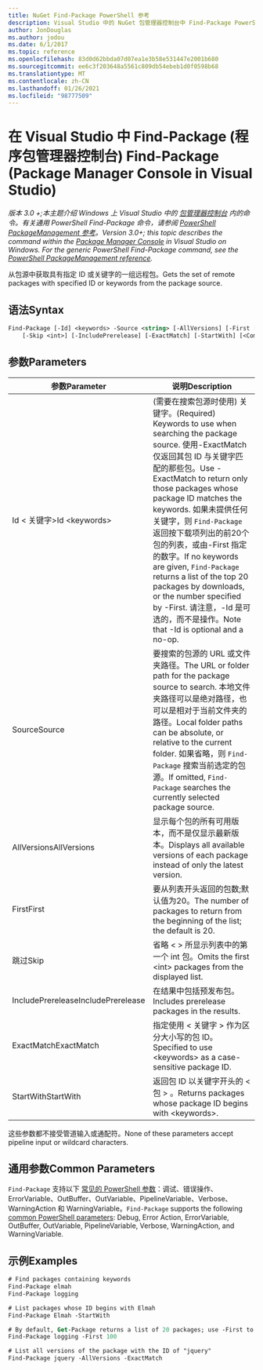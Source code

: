 ```yaml
---
title: NuGet Find-Package PowerShell 参考
description: Visual Studio 中的 NuGet 包管理器控制台中 Find-Package PowerShell 命令参考。
author: JonDouglas
ms.author: jodou
ms.date: 6/1/2017
ms.topic: reference
ms.openlocfilehash: 83d0d62bbda07d07ea1e3b58e531447e2001b680
ms.sourcegitcommit: ee6c3f203648a5561c809db54ebeb1d0f0598b68
ms.translationtype: MT
ms.contentlocale: zh-CN
ms.lasthandoff: 01/26/2021
ms.locfileid: "98777509"
---
```

# <a name="find-package-package-manager-console-in-visual-studio"></a><span data-ttu-id="fed36-103">在 Visual Studio 中 Find-Package (程序包管理器控制台) </span><span class="sxs-lookup"><span data-stu-id="fed36-103">Find-Package (Package Manager Console in Visual Studio)</span></span>

<span data-ttu-id="fed36-104">*版本 3.0 +;本主题介绍 Windows 上 Visual Studio 中的 [包管理器控制台](../../consume-packages/install-use-packages-powershell.md) 内的命令。有关通用 PowerShell Find-Package 命令，请参阅 [PowerShell PackageManagement 参考](/powershell/module/packagemanagement/?view=powershell-6)。*</span><span class="sxs-lookup"><span data-stu-id="fed36-104">*Version 3.0+; this topic describes the command within the [Package Manager Console](../../consume-packages/install-use-packages-powershell.md) in Visual Studio on Windows. For the generic PowerShell Find-Package command, see the [PowerShell PackageManagement reference](/powershell/module/packagemanagement/?view=powershell-6).*</span></span>

<span data-ttu-id="fed36-105">从包源中获取具有指定 ID 或关键字的一组远程包。</span><span class="sxs-lookup"><span data-stu-id="fed36-105">Gets the set of remote packages with specified ID or keywords from the package source.</span></span>

## <a name="syntax"></a><span data-ttu-id="fed36-106">语法</span><span class="sxs-lookup"><span data-stu-id="fed36-106">Syntax</span></span>

```ps
Find-Package [-Id] <keywords> -Source <string> [-AllVersions] [-First [<int>]]
    [-Skip <int>] [-IncludePrerelease] [-ExactMatch] [-StartWith] [<CommonParameters>]
```

## <a name="parameters"></a><span data-ttu-id="fed36-107">参数</span><span class="sxs-lookup"><span data-stu-id="fed36-107">Parameters</span></span>

| <span data-ttu-id="fed36-108">参数</span><span class="sxs-lookup"><span data-stu-id="fed36-108">Parameter</span></span> | <span data-ttu-id="fed36-109">说明</span><span class="sxs-lookup"><span data-stu-id="fed36-109">Description</span></span> |
| --- | --- |
| <span data-ttu-id="fed36-110">Id &lt; 关键字&gt;</span><span class="sxs-lookup"><span data-stu-id="fed36-110">Id &lt;keywords&gt;</span></span> | <span data-ttu-id="fed36-111"> (需要在搜索包源时使用) 关键字。</span><span class="sxs-lookup"><span data-stu-id="fed36-111">(Required) Keywords to use when searching the package source.</span></span> <span data-ttu-id="fed36-112">使用-ExactMatch 仅返回其包 ID 与关键字匹配的那些包。</span><span class="sxs-lookup"><span data-stu-id="fed36-112">Use -ExactMatch to return only those packages whose package ID matches the keywords.</span></span> <span data-ttu-id="fed36-113">如果未提供任何关键字，则 `Find-Package` 返回按下载项列出的前20个包的列表，或由-First 指定的数字。</span><span class="sxs-lookup"><span data-stu-id="fed36-113">If no keywords are given, `Find-Package` returns a list of the top 20 packages by downloads, or the number specified by -First.</span></span> <span data-ttu-id="fed36-114">请注意，-Id 是可选的，而不是操作。</span><span class="sxs-lookup"><span data-stu-id="fed36-114">Note that -Id is optional and a no-op.</span></span> |
| <span data-ttu-id="fed36-115">Source</span><span class="sxs-lookup"><span data-stu-id="fed36-115">Source</span></span> | <span data-ttu-id="fed36-116">要搜索的包源的 URL 或文件夹路径。</span><span class="sxs-lookup"><span data-stu-id="fed36-116">The URL or folder path for the package source to search.</span></span> <span data-ttu-id="fed36-117">本地文件夹路径可以是绝对路径，也可以是相对于当前文件夹的路径。</span><span class="sxs-lookup"><span data-stu-id="fed36-117">Local folder paths can be absolute, or relative to the current folder.</span></span> <span data-ttu-id="fed36-118">如果省略，则 `Find-Package` 搜索当前选定的包源。</span><span class="sxs-lookup"><span data-stu-id="fed36-118">If omitted, `Find-Package` searches the currently selected package source.</span></span> |
| <span data-ttu-id="fed36-119">AllVersions</span><span class="sxs-lookup"><span data-stu-id="fed36-119">AllVersions</span></span> | <span data-ttu-id="fed36-120">显示每个包的所有可用版本，而不是仅显示最新版本。</span><span class="sxs-lookup"><span data-stu-id="fed36-120">Displays all available versions of each package instead of only the latest version.</span></span> |
| <span data-ttu-id="fed36-121">First</span><span class="sxs-lookup"><span data-stu-id="fed36-121">First</span></span> | <span data-ttu-id="fed36-122">要从列表开头返回的包数;默认值为20。</span><span class="sxs-lookup"><span data-stu-id="fed36-122">The number of packages to return from the beginning of the list; the default is 20.</span></span> |
| <span data-ttu-id="fed36-123">跳过</span><span class="sxs-lookup"><span data-stu-id="fed36-123">Skip</span></span> | <span data-ttu-id="fed36-124">省略 &lt; &gt; 所显示列表中的第一个 int 包。</span><span class="sxs-lookup"><span data-stu-id="fed36-124">Omits the first &lt;int&gt; packages from the displayed list.</span></span>  |
| <span data-ttu-id="fed36-125">IncludePrerelease</span><span class="sxs-lookup"><span data-stu-id="fed36-125">IncludePrerelease</span></span> | <span data-ttu-id="fed36-126">在结果中包括预发布包。</span><span class="sxs-lookup"><span data-stu-id="fed36-126">Includes prerelease packages in the results.</span></span> |
| <span data-ttu-id="fed36-127">ExactMatch</span><span class="sxs-lookup"><span data-stu-id="fed36-127">ExactMatch</span></span> | <span data-ttu-id="fed36-128">指定使用 &lt; 关键字 &gt; 作为区分大小写的包 ID。</span><span class="sxs-lookup"><span data-stu-id="fed36-128">Specified to use &lt;keywords&gt; as a case-sensitive package ID.</span></span> |
| <span data-ttu-id="fed36-129">StartWith</span><span class="sxs-lookup"><span data-stu-id="fed36-129">StartWith</span></span> | <span data-ttu-id="fed36-130">返回包 ID 以关键字开头的 &lt; 包 &gt; 。</span><span class="sxs-lookup"><span data-stu-id="fed36-130">Returns packages whose package ID begins with &lt;keywords&gt;.</span></span> |

<span data-ttu-id="fed36-131">这些参数都不接受管道输入或通配符。</span><span class="sxs-lookup"><span data-stu-id="fed36-131">None of these parameters accept pipeline input or wildcard characters.</span></span>

## <a name="common-parameters"></a><span data-ttu-id="fed36-132">通用参数</span><span class="sxs-lookup"><span data-stu-id="fed36-132">Common Parameters</span></span>

<span data-ttu-id="fed36-133">`Find-Package` 支持以下 [常见的 PowerShell 参数](/powershell/module/microsoft.powershell.core/about/about_commonparameters)：调试、错误操作、ErrorVariable、OutBuffer、OutVariable、PipelineVariable、Verbose、WarningAction 和 WarningVariable。</span><span class="sxs-lookup"><span data-stu-id="fed36-133">`Find-Package` supports the following [common PowerShell parameters](/powershell/module/microsoft.powershell.core/about/about_commonparameters): Debug, Error Action, ErrorVariable, OutBuffer, OutVariable, PipelineVariable, Verbose, WarningAction, and WarningVariable.</span></span>

## <a name="examples"></a><span data-ttu-id="fed36-134">示例</span><span class="sxs-lookup"><span data-stu-id="fed36-134">Examples</span></span>

```ps
# Find packages containing keywords
Find-Package elmah
Find-Package logging

# List packages whose ID begins with Elmah
Find-Package Elmah -StartWith

# By default, Get-Package returns a list of 20 packages; use -First to show more
Find-Package logging -First 100

# List all versions of the package with the ID of "jquery"
Find-Package jquery -AllVersions -ExactMatch
```